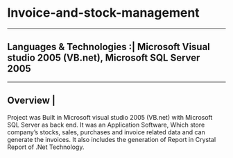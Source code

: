 # Invoice-and-stock-management
--------------------------
Languages & Technologies :| Microsoft Visual studio 2005 (VB.net), Microsoft SQL Server 2005
--------------------------

---------
Overview |
---------
Project was Built in Microsoft visual studio 2005 (VB.net) with Microsoft SQL Server as back end. It was an Application Software, Which store company’s stocks, sales, purchases and invoice related data and can generate the invoices. It also includes the generation of Report in Crystal Report of .Net Technology.
